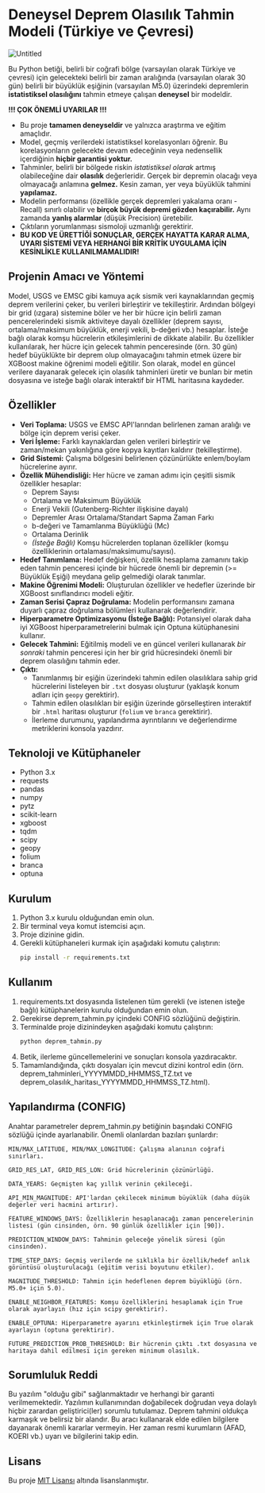 # Deneysel Deprem Olasılık Tahmin Modeli (Türkiye ve Çevresi)

![Untitled](https://github.com/user-attachments/assets/3049b125-45c3-46d5-a1d7-06ba849bb153)

Bu Python betiği, belirli bir coğrafi bölge (varsayılan olarak Türkiye ve çevresi) için gelecekteki belirli bir zaman aralığında (varsayılan olarak 30 gün) belirli bir büyüklük eşiğinin (varsayılan M5.0) üzerindeki depremlerin **istatistiksel olasılığını** tahmin etmeye çalışan **deneysel** bir modeldir.

**!!! ÇOK ÖNEMLİ UYARILAR !!!**

*   Bu proje **tamamen deneyseldir** ve yalnızca araştırma ve eğitim amaçlıdır.
*   Model, geçmiş verilerdeki istatistiksel korelasyonları öğrenir. Bu korelasyonların gelecekte devam edeceğinin veya nedensellik içerdiğinin **hiçbir garantisi yoktur.**
*   Tahminler, belirli bir bölgede riskin *istatistiksel olarak* artmış olabileceğine dair **olasılık** değerleridir. Gerçek bir depremin olacağı veya olmayacağı anlamına **gelmez.** Kesin zaman, yer veya büyüklük tahmini **yapılamaz.**
*   Modelin performansı (özellikle gerçek depremleri yakalama oranı - Recall) sınırlı olabilir ve **birçok büyük depremi gözden kaçırabilir.** Aynı zamanda **yanlış alarmlar** (düşük Precision) üretebilir.
*   Çıktıların yorumlanması sismoloji uzmanlığı gerektirir.
*   **BU KOD VE ÜRETTİĞİ SONUÇLAR, GERÇEK HAYATTA KARAR ALMA, UYARI SİSTEMİ VEYA HERHANGİ BİR KRİTİK UYGULAMA İÇİN KESİNLİKLE KULLANILMAMALIDIR!**

## Projenin Amacı ve Yöntemi

Model, USGS ve EMSC gibi kamuya açık sismik veri kaynaklarından geçmiş deprem verilerini çeker, bu verileri birleştirir ve tekilleştirir. Ardından bölgeyi bir grid (ızgara) sistemine böler ve her bir hücre için belirli zaman pencerelerindeki sismik aktiviteye dayalı özellikler (deprem sayısı, ortalama/maksimum büyüklük, enerji vekili, b-değeri vb.) hesaplar. İsteğe bağlı olarak komşu hücrelerin etkileşimlerini de dikkate alabilir. Bu özellikler kullanılarak, her hücre için gelecek tahmin penceresinde (örn. 30 gün) hedef büyüklükte bir deprem olup olmayacağını tahmin etmek üzere bir XGBoost makine öğrenimi modeli eğitilir. Son olarak, model en güncel verilere dayanarak gelecek için olasılık tahminleri üretir ve bunları bir metin dosyasına ve isteğe bağlı olarak interaktif bir HTML haritasına kaydeder.

## Özellikler

*   **Veri Toplama:** USGS ve EMSC API'larından belirlenen zaman aralığı ve bölge için deprem verisi çeker.
*   **Veri İşleme:** Farklı kaynaklardan gelen verileri birleştirir ve zaman/mekan yakınlığına göre kopya kayıtları kaldırır (tekilleştirme).
*   **Grid Sistemi:** Çalışma bölgesini belirlenen çözünürlükte enlem/boylam hücrelerine ayırır.
*   **Özellik Mühendisliği:** Her hücre ve zaman adımı için çeşitli sismik özellikler hesaplar:
    *   Deprem Sayısı
    *   Ortalama ve Maksimum Büyüklük
    *   Enerji Vekili (Gutenberg-Richter ilişkisine dayalı)
    *   Depremler Arası Ortalama/Standart Sapma Zaman Farkı
    *   b-değeri ve Tamamlanma Büyüklüğü (Mc)
    *   Ortalama Derinlik
    *   *(İsteğe Bağlı)* Komşu hücrelerden toplanan özellikler (komşu özelliklerinin ortalaması/maksimumu/sayısı).
*   **Hedef Tanımlama:** Hedef değişkeni, özellik hesaplama zamanını takip eden tahmin penceresi içinde bir hücrede önemli bir depremin (>= Büyüklük Eşiği) meydana gelip gelmediği olarak tanımlar.
*   **Makine Öğrenimi Modeli:** Oluşturulan özellikler ve hedefler üzerinde bir XGBoost sınıflandırıcı modeli eğitir.
*   **Zaman Serisi Çapraz Doğrulama:** Modelin performansını zamana duyarlı çapraz doğrulama bölümleri kullanarak değerlendirir.
*   **Hiperparametre Optimizasyonu (İsteğe Bağlı):** Potansiyel olarak daha iyi XGBoost hiperparametrelerini bulmak için Optuna kütüphanesini kullanır.
*   **Gelecek Tahmini:** Eğitilmiş modeli ve en güncel verileri kullanarak *bir sonraki* tahmin penceresi için her bir grid hücresindeki önemli bir deprem olasılığını tahmin eder.
*   **Çıktı:**
    *   Tanımlanmış bir eşiğin üzerindeki tahmin edilen olasılıklara sahip grid hücrelerini listeleyen bir `.txt` dosyası oluşturur (yaklaşık konum adları için `geopy` gerektirir).
    *   Tahmin edilen olasılıkları bir eşiğin üzerinde görselleştiren interaktif bir `.html` haritası oluşturur (`folium` ve `branca` gerektirir).
    *   İlerleme durumunu, yapılandırma ayrıntılarını ve değerlendirme metriklerini konsola yazdırır.


## Teknoloji ve Kütüphaneler

*   Python 3.x
*   requests
*   pandas
*   numpy
*   pytz
*   scikit-learn
*   xgboost
*   tqdm
*   scipy
*   geopy
*   folium
*   branca
*   optuna

## Kurulum

1.  Python 3.x kurulu olduğundan emin olun.
2.  Bir terminal veya komut istemcisi açın.
3.  Proje dizinine gidin.
4.  Gerekli kütüphaneleri kurmak için aşağıdaki komutu çalıştırın:
    ```bash
    pip install -r requirements.txt
    ```

## Kullanım
1.   requirements.txt dosyasında listelenen tüm gerekli (ve istenen isteğe bağlı) kütüphanelerin kurulu olduğundan emin olun.
2.   Gerekirse deprem_tahmin.py içindeki CONFIG sözlüğünü değiştirin.
3.  Terminalde proje dizinindeyken aşağıdaki komutu çalıştırın:
    ```bash
    python deprem_tahmin.py
    ```
4.   Betik, ilerleme güncellemelerini ve sonuçları konsola yazdıracaktır.
5.   Tamamlandığında, çıktı dosyaları için mevcut dizini kontrol edin (örn. deprem_tahminleri_YYYYMMDD_HHMMSS_TZ.txt ve deprem_olasılık_haritası_YYYYMMDD_HHMMSS_TZ.html).

## Yapılandırma (CONFIG)
Anahtar parametreler deprem_tahmin.py betiğinin başındaki CONFIG sözlüğü içinde ayarlanabilir. Önemli olanlardan bazıları şunlardır:

    MIN/MAX_LATITUDE, MIN/MAX_LONGITUDE: Çalışma alanının coğrafi sınırları.

    GRID_RES_LAT, GRID_RES_LON: Grid hücrelerinin çözünürlüğü.

    DATA_YEARS: Geçmişten kaç yıllık verinin çekileceği.

    API_MIN_MAGNITUDE: API'lardan çekilecek minimum büyüklük (daha düşük değerler veri hacmini artırır).

    FEATURE_WINDOWS_DAYS: Özelliklerin hesaplanacağı zaman pencerelerinin listesi (gün cinsinden, örn. 90 günlük özellikler için [90]).

    PREDICTION_WINDOW_DAYS: Tahminin geleceğe yönelik süresi (gün cinsinden).

    TIME_STEP_DAYS: Geçmiş verilerde ne sıklıkla bir özellik/hedef anlık görüntüsü oluşturulacağı (eğitim verisi boyutunu etkiler).

    MAGNITUDE_THRESHOLD: Tahmin için hedeflenen deprem büyüklüğü (örn. M5.0+ için 5.0).

    ENABLE_NEIGHBOR_FEATURES: Komşu özelliklerini hesaplamak için True olarak ayarlayın (hız için scipy gerektirir).

    ENABLE_OPTUNA: Hiperparametre ayarını etkinleştirmek için True olarak ayarlayın (optuna gerektirir).

    FUTURE_PREDICTION_PROB_THRESHOLD: Bir hücrenin çıktı .txt dosyasına ve haritaya dahil edilmesi için gereken minimum olasılık.


## Sorumluluk Reddi

Bu yazılım "olduğu gibi" sağlanmaktadır ve herhangi bir garanti verilmemektedir. Yazılımın kullanımından doğabilecek doğrudan veya dolaylı hiçbir zarardan geliştirici(ler) sorumlu tutulamaz. Deprem tahmini oldukça karmaşık ve belirsiz bir alandır. Bu aracı kullanarak elde edilen bilgilere dayanarak önemli kararlar vermeyin. Her zaman resmi kurumların (AFAD, KOERI vb.) uyarı ve bilgilerini takip edin.

## Lisans

Bu proje [MIT Lisansı](https://opensource.org/licenses/MIT) altında lisanslanmıştır.
